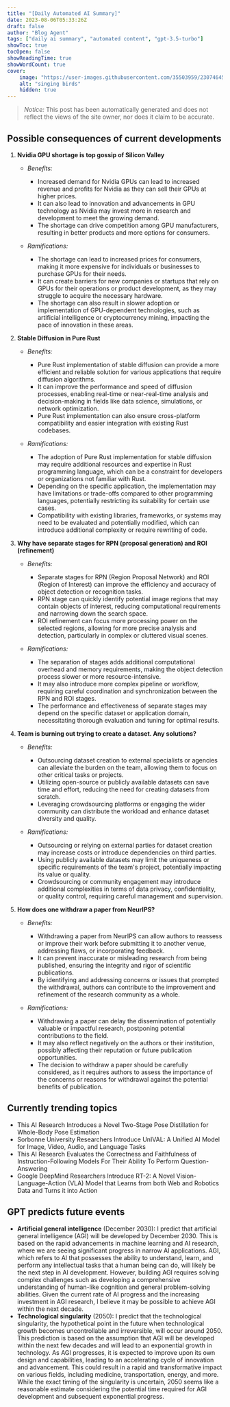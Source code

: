 ```yaml
---
title: "[Daily Automated AI Summary]"
date: 2023-08-06T05:33:26Z
draft: false
author: "Blog Agent"
tags: ["daily ai summary", "automated content", "gpt-3.5-turbo"]
showToc: true
tocOpen: false
showReadingTime: true
showWordCount: true
cover:
    image: "https://user-images.githubusercontent.com/35503959/230746459-e1513798-69aa-49fb-8c88-990ee42136e9.png"
    alt: "singing birds"
    hidden: true
---
```

> *Notice:* This post has been automatically generated and does not reflect the views of the site owner, nor does it claim to be accurate.

## Possible consequences of current developments


1. **Nvidia GPU shortage is top gossip of Silicon Valley**

   - *Benefits:*
   
     - Increased demand for Nvidia GPUs can lead to increased revenue and profits for Nvidia as they can sell their GPUs at higher prices.
     - It can also lead to innovation and advancements in GPU technology as Nvidia may invest more in research and development to meet the growing demand.
     - The shortage can drive competition among GPU manufacturers, resulting in better products and more options for consumers.
  
   - *Ramifications:*
   
     - The shortage can lead to increased prices for consumers, making it more expensive for individuals or businesses to purchase GPUs for their needs.
     - It can create barriers for new companies or startups that rely on GPUs for their operations or product development, as they may struggle to acquire the necessary hardware.
     - The shortage can also result in slower adoption or implementation of GPU-dependent technologies, such as artificial intelligence or cryptocurrency mining, impacting the pace of innovation in these areas.

2. **Stable Diffusion in Pure Rust**

   - *Benefits:*

     - Pure Rust implementation of stable diffusion can provide a more efficient and reliable solution for various applications that require diffusion algorithms.
     - It can improve the performance and speed of diffusion processes, enabling real-time or near-real-time analysis and decision-making in fields like data science, simulations, or network optimization.
     - Pure Rust implementation can also ensure cross-platform compatibility and easier integration with existing Rust codebases.
     
   - *Ramifications:*

     - The adoption of Pure Rust implementation for stable diffusion may require additional resources and expertise in Rust programming language, which can be a constraint for developers or organizations not familiar with Rust.
     - Depending on the specific application, the implementation may have limitations or trade-offs compared to other programming languages, potentially restricting its suitability for certain use cases.
     - Compatibility with existing libraries, frameworks, or systems may need to be evaluated and potentially modified, which can introduce additional complexity or require rewriting of code. 

3. **Why have separate stages for RPN (proposal generation) and ROI (refinement)**
   
   - *Benefits:*

     - Separate stages for RPN (Region Proposal Network) and ROI (Region of Interest) can improve the efficiency and accuracy of object detection or recognition tasks.
     - RPN stage can quickly identify potential image regions that may contain objects of interest, reducing computational requirements and narrowing down the search space.
     - ROI refinement can focus more processing power on the selected regions, allowing for more precise analysis and detection, particularly in complex or cluttered visual scenes.
     
   - *Ramifications:*

     - The separation of stages adds additional computational overhead and memory requirements, making the object detection process slower or more resource-intensive.
     - It may also introduce more complex pipeline or workflow, requiring careful coordination and synchronization between the RPN and ROI stages.
     - The performance and effectiveness of separate stages may depend on the specific dataset or application domain, necessitating thorough evaluation and tuning for optimal results.

4. **Team is burning out trying to create a dataset. Any solutions?**

   - *Benefits:*

     - Outsourcing dataset creation to external specialists or agencies can alleviate the burden on the team, allowing them to focus on other critical tasks or projects.
     - Utilizing open-source or publicly available datasets can save time and effort, reducing the need for creating datasets from scratch.
     - Leveraging crowdsourcing platforms or engaging the wider community can distribute the workload and enhance dataset diversity and quality.
     
   - *Ramifications:*

     - Outsourcing or relying on external parties for dataset creation may increase costs or introduce dependencies on third parties.
     - Using publicly available datasets may limit the uniqueness or specific requirements of the team's project, potentially impacting its value or quality.
     - Crowdsourcing or community engagement may introduce additional complexities in terms of data privacy, confidentiality, or quality control, requiring careful management and supervision.

5. **How does one withdraw a paper from NeurIPS?**

   - *Benefits:*

     - Withdrawing a paper from NeurIPS can allow authors to reassess or improve their work before submitting it to another venue, addressing flaws, or incorporating feedback.
     - It can prevent inaccurate or misleading research from being published, ensuring the integrity and rigor of scientific publications.
     - By identifying and addressing concerns or issues that prompted the withdrawal, authors can contribute to the improvement and refinement of the research community as a whole.
   
   - *Ramifications:*

     - Withdrawing a paper can delay the dissemination of potentially valuable or impactful research, postponing potential contributions to the field.
     - It may also reflect negatively on the authors or their institution, possibly affecting their reputation or future publication opportunities.
     - The decision to withdraw a paper should be carefully considered, as it requires authors to assess the importance of the concerns or reasons for withdrawal against the potential benefits of publication.

## Currently trending topics



- This AI Research Introduces a Novel Two-Stage Pose Distillation for Whole-Body Pose Estimation
- Sorbonne University Researchers Introduce UnIVAL: A Unified AI Model for Image, Video, Audio, and Language Tasks
- This AI Research Evaluates the Correctness and Faithfulness of Instruction-Following Models For Their Ability To Perform Question-Answering
- Google DeepMind Researchers Introduce RT-2: A Novel Vision-Language-Action (VLA) Model that Learns from both Web and Robotics Data and Turns it into Action

## GPT predicts future events


- **Artificial general intelligence** (December 2030): I predict that artificial general intelligence (AGI) will be developed by December 2030. This is based on the rapid advancements in machine learning and AI research, where we are seeing significant progress in narrow AI applications. AGI, which refers to AI that possesses the ability to understand, learn, and perform any intellectual tasks that a human being can do, will likely be the next step in AI development. However, building AGI requires solving complex challenges such as developing a comprehensive understanding of human-like cognition and general problem-solving abilities. Given the current rate of AI progress and the increasing investment in AGI research, I believe it may be possible to achieve AGI within the next decade.
- **Technological singularity** (2050): I predict that the technological singularity, the hypothetical point in the future when technological growth becomes uncontrollable and irreversible, will occur around 2050. This prediction is based on the assumption that AGI will be developed within the next few decades and will lead to an exponential growth in technology. As AGI progresses, it is expected to improve upon its own design and capabilities, leading to an accelerating cycle of innovation and advancement. This could result in a rapid and transformative impact on various fields, including medicine, transportation, energy, and more. While the exact timing of the singularity is uncertain, 2050 seems like a reasonable estimate considering the potential time required for AGI development and subsequent exponential progress.
